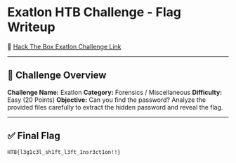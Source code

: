 # Exatlon HTB Challenge - Flag Writeup

🔗 [Hack The Box Exatlon Challenge Link](https://app.hackthebox.com/challenges/Exatlon)

---

## 🎯 Challenge Overview

**Challenge Name:** Exatlon
**Category:** Forensics / Miscellaneous
**Difficulty:** Easy (20 Points)
**Objective:**
Can you find the password?
Analyze the provided files carefully to extract the hidden password and reveal the flag.

---

## ✅ Final Flag

```
HTB{l3g1c3l_sh1ft_l3ft_1nsr3ct1on!!}
```
